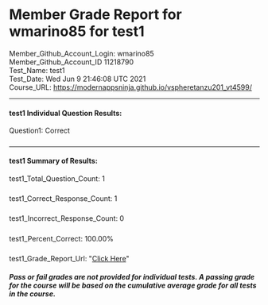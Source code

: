 # Member Grade Report for wmarino85 for test1  
   
Member_Github_Account_Login: wmarino85  
Member_Github_Account_ID 11218790  
Test_Name: test1  
Test_Date: Wed Jun  9 21:46:08 UTC 2021  
Course_URL: https://modernappsninja.github.io/vspheretanzu201_vt4599/  
   
---  
#### test1 Individual Question Results:  
Question1: Correct  
#####  
---  
#### test1 Summary of Results:  
test1_Total_Question_Count: 1  
#####  
test1_Correct_Response_Count: 1  
#####  
test1_Incorrect_Response_Count: 0  
#####  
test1_Percent_Correct: 100.00%  
#####  
test1_Grade_Report_Url: "[Click Here](https://github.com/modernappsninjas/wmarino85/blob/main/static/userdata/courses/vspheretanzu201_vt4599/grade_report.pr241.test1.md)"
##### Pass or fail grades are not provided for individual tests. A passing grade for the course will be based on the cumulative average grade for all tests in the course.  
